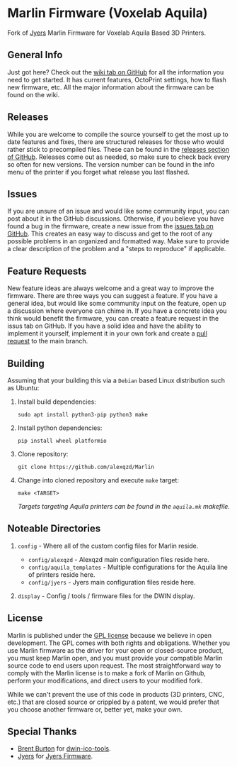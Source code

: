# Marlin Firmware (Voxelab Aquila)

Fork of [Jyers](https://github.com/alexqzd/Marlin) Marlin Firmware for Voxelab Aquila Based 3D Printers.

## General Info

Just got here? Check out the [wiki tab on GitHub](https://github.com/alexqzd/Marlin/wiki) for all the information you need to get started. It has current features, OctoPrint settings, how to flash new firmware, etc. All the major information about the firmware can be found on the wiki.

## Releases
While you are welcome to compile the source yourself to get the most up to date features and fixes, there are structured releases for those who would rather stick to precompiled files. These can be found in the [releases section of GitHub](https://github.com/alexqzd/Marlin/releases). Releases come out as needed, so make sure to check back every so often for new versions. The version number can be found in the info menu of the printer if you forget what release you last flashed.

## Issues

If you are unsure of an issue and would like some community input, you can post about it in the GitHub discussions. Otherwise, if you believe you have found a bug in the firmware, create a new issue from the [issues tab on GitHub](https://github.com/alexqzd/Marlin/issues). This creates an easy way to discuss and get to the root of any possible problems in an organized and formatted way. Make sure to provide a clear description of the problem and a "steps to reproduce" if applicable.

## Feature Requests

New feature ideas are always welcome and a great way to improve the firmware. There are three ways you can suggest a feature. If you have a general idea, but would like some community input on the feature, open up a discussion where everyone can chime in. If you have a concrete idea you think would benefit the firmware, you can create a feature request in the issus tab on GitHub. If you have a solid idea and have the ability to implement it yourself, implement it in your own fork and create a [pull request](https://github.com/alexqzd/Marlin/pulls) to the main branch.

## Building

Assuming that your building this via a `Debian` based Linux distribution such as Ubuntu:

1. Install build dependencies:
    ```
    sudo apt install python3-pip python3 make
    ```

2. Install python dependencies:
   ```
   pip install wheel platformio
   ```

3. Clone repository:
   ```
   git clone https://github.com/alexqzd/Marlin
   ```

4. Change into cloned repository and execute `make` target:
   ```
   make <TARGET>
   ```
   
   _Targets targeting Aquila printers can be found in the `aquila.mk` makefile._

## Noteable Directories

1.  `config` - Where all of the custom config files for Marlin reside.

    - `config/alexqzd` - Alexqzd main configuration files reside here.
    - `config/aquila_templates` - Multiple configurations for the Aquila line of printers reside here.
    - `config/jyers` - Jyers main configuration files reside here.

2. `display` - Config / tools / firmware files for the DWIN display.

## License

Marlin is published under the [GPL license](/LICENSE) because we believe in open development. The GPL comes with both rights and obligations. Whether you use Marlin firmware as the driver for your open or closed-source product, you must keep Marlin open, and you must provide your compatible Marlin source code to end users upon request. The most straightforward way to comply with the Marlin license is to make a fork of Marlin on Github, perform your modifications, and direct users to your modified fork.

While we can't prevent the use of this code in products (3D printers, CNC, etc.) that are closed source or crippled by a patent, we would prefer that you choose another firmware or, better yet, make your own.

## Special Thanks

* [Brent Burton](https://github.com/b-pub) for [dwin-ico-tools](https://github.com/MarlinFirmware/Marlin).
* [Jyers](https://github.com/Jyers) for [Jyers Firmware](https://github.com/Jyers/Marlin).